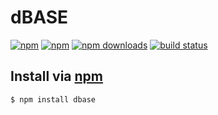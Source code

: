 # dBASE
[![npm](http://img.shields.io/npm/v/dbase.svg?style=flat-square)](https://npmjs.com/dbase)
[![npm](http://img.shields.io/npm/l/dbase.svg?style=flat-square)](https://npmjs.com/dbase)
[![npm downloads](http://img.shields.io/npm/dm/dbase.svg?style=flat-square)](https://npmjs.com/dbase)
[![build status](http://img.shields.io/travis/jhermsmeier/node-dbase.svg?style=flat-square)](https://travis-ci.org/jhermsmeier/node-dbase)

## Install via [npm](https://npmjs.com)

```sh
$ npm install dbase
```
